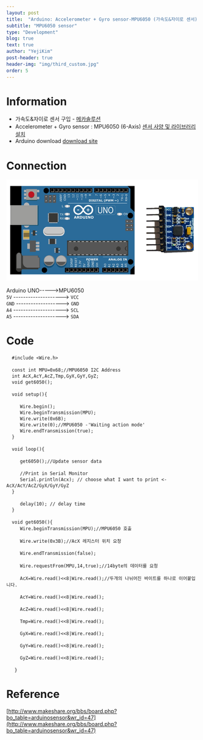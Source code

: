 ```yaml
---
layout: post
title:  "Arduino: Accelerometer + Gyro sensor-MPU6050 (가속도&자이로 센서)"
subtitle: "MPU6050 sensor"
type: "Development"
blog: true
text: true
author: "YejiKim"
post-header: true
header-img: "img/third_custom.jpg"
order: 5
---
```




# Information

- 가속도&자이로 센서 구입 - [메카솔루션](http://mechasolution.com/shop/main/index.php) 
- Accelerometer + Gyro sensor : MPU6050 (6-Axis) [센서 사양 및 라이브러리 설치](http://mechasolution.com/shop/goods/goods_view.php?goodsno=6&category=)
- Arduino download [download site](https://www.arduino.cc/en/Main/Software) 

# Connection 
![AccGyrosensor](./img/AccGyrosensor.png)</br>

Arduino UNO----->MPU6050 </br>
`5V` --------------------> `VCC`    </br>
`GND` -------------------> `GND`    </br>
`A4` --------------------> `SCL`    </br>
`A5` --------------------> `SDA`   </br>

# Code 

      #include <Wire.h> 

      const int MPU=0x68;//MPU6050 I2C Address  
      int AcX,AcY,AcZ,Tmp,GyX,GyY,GyZ; 
      void get6050(); 
      
      void setup(){ 
      
         Wire.begin(); 
         Wire.beginTransmission(MPU); 
         Wire.write(0x6B); 
         Wire.write(0);//MPU6050 -'Waiting action mode' 
         Wire.endTransmission(true); 
      } 
        
      void loop(){ 
      
         get6050();//Update sensor data 
      
         //Print in Serial Monitor 
         Serial.println(Acx); // choose what I want to print <- AcX/AcY/AcZ/GyX/GyY/GyZ  
      } 
      
         delay(10); // delay time 
      } 
      
      void get6050(){ 
         Wire.beginTransmission(MPU);//MPU6050 호출  
      
         Wire.write(0x3B);//AcX 레지스터 위치 요청
      
         Wire.endTransmission(false);
      
         Wire.requestFrom(MPU,14,true);//14byte의 데이터를 요청
      
         AcX=Wire.read()<<8|Wire.read();//두개의 나뉘어진 바이트를 하나로 이어붙입니다.
      
         AcY=Wire.read()<<8|Wire.read();
      
         AcZ=Wire.read()<<8|Wire.read();
      
         Tmp=Wire.read()<<8|Wire.read();
      
         GyX=Wire.read()<<8|Wire.read();
      
         GyY=Wire.read()<<8|Wire.read();
      
         GyZ=Wire.read()<<8|Wire.read();
      
       }
       
# Reference
[http://www.makeshare.org/bbs/board.php?bo_table=arduinosensor&wr_id=47](http://www.makeshare.org/bbs/board.php?bo_table=arduinosensor&wr_id=47)

